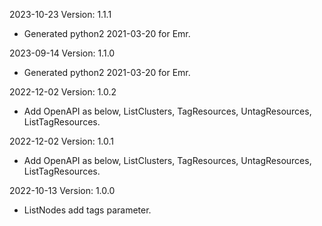 2023-10-23 Version: 1.1.1
- Generated python2 2021-03-20 for Emr.

2023-09-14 Version: 1.1.0
- Generated python2 2021-03-20 for Emr.

2022-12-02 Version: 1.0.2
- Add OpenAPI as below, ListClusters, TagResources, UntagResources, ListTagResources.

2022-12-02 Version: 1.0.1
- Add OpenAPI as below, ListClusters, TagResources, UntagResources, ListTagResources.

2022-10-13 Version: 1.0.0
- ListNodes add tags parameter.

